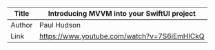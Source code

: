 Title | Introducing MVVM into your SwiftUI project
------|-------------------
Author| Paul Hudson
Link  | https://www.youtube.com/watch?v=7S6iEmHICkQ
